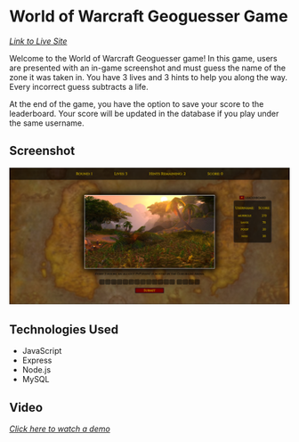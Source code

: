 # World of Warcraft Geoguesser Game

*[Link to Live Site](https://tranquil-waters-11123.herokuapp.com/)*

Welcome to the World of Warcraft Geoguesser game! In this game, users are presented with an in-game screenshot and must guess the name of the zone it was taken in. You have 3 lives and 3 hints to help you along the way. Every incorrect guess subtracts a life.

At the end of the game, you have the option to save your score to the leaderboard. Your score will be updated in the database if you play under the same username.

## Screenshot
![Warcraft Geoguesser](client/images/warcraft-geoguesser.png)

## Technologies Used
- JavaScript
- Express
- Node.js
- MySQL

## Video
*[Click here to watch a demo](https://www.awesomescreenshot.com/video/17033580?key=71927cc2c3f4a6c8615ffd9b1ccb47b2)*
